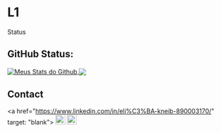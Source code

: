 # L1
Status
## GitHub Status:

<a href="https://github.com/L1Knb">
 <img align="center" src="https://github-readme-stats.vercel.app/api?username=L1Knb&show_icons=true&theme=dark&line_height=27" alt="Meus Stats do Github"/>
</a>

<a href="https://github.com/L1Knb">
  <img align="center" src="https://github-readme-stats.vercel.app/api/top-langs/?username=L1Knb&theme=dark&hide_langs_below=1" />
</a>





## Contact

<a href="https://www.linkedin.com/in/eli%C3%BA-kneib-890003170/" target: "blank">
  <img alt="Meu Linkedin" width="22px" src="https://cdn.jsdelivr.net/npm/simple-icons@v3/icons/linkedin.svg" />
</a>
<a href="https://github.com/L1Knb">
  <img alt="Meu Github (uau, um link recursivo!)" width="22px" src="https://cdn.jsdelivr.net/npm/simple-icons@v3/icons/github.svg" />
</a>
